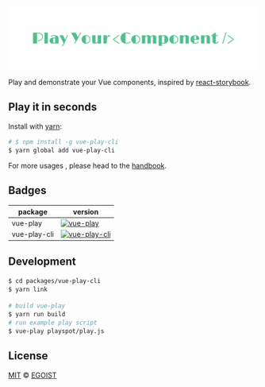 ![logo](./media/logo.png)

Play and demonstrate your Vue components, inspired by [react-storybook](https://github.com/kadirahq/react-storybook).

## Play it in seconds

Install with [yarn](https://yarnpkg.com/):

```bash
# $ npm install -g vue-play-cli
$ yarn global add vue-play-cli
```

For more usages , please head to the [handbook](https://egoistian.com/vue-play).

## Badges

|package|version|
|---|---|
|vue-play|[![vue-play](https://img.shields.io/npm/v/vue-play.svg?style=flat-square)](https://www.npmjs.com/package/vue-play)|
|vue-play-cli|[![vue-play-cli](https://img.shields.io/npm/v/vue-play-cli.svg?style=flat-square)](https://www.npmjs.com/package/vue-play-cli)|

## Development

```bash
$ cd packages/vue-play-cli
$ yarn link

# build vue-play
$ yarn run build
# run example play script
$ vue-play playspot/play.js
```

## License

[MIT](https://egoist.mit-license.org) &copy; [EGOIST](https://github.com/egoist)
